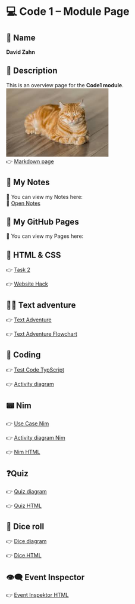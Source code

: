 # 💻 Code 1 – Module Page

## 👤 Name
**David Zahn**

## 📄 Description
This is an overview page for the **Code1 module**.  
![Module Preview](./Unbenannt.jpg)  
👉 [Markdown page](https://davidz1407.github.io/Code1/Markdown_page/)  

## 🧾 My Notes
📖 You can view my Notes here:  
🐛 [Open Notes](https://davidz1407.github.io/Code1/Diary/index.html)  

## 🔗 My GitHub Pages
📄 You can view my Pages here:  

## 🧱 HTML & CSS

👉 [Task 2](https://davidz1407.github.io/Code1/Task_2_HTML/Test.html)  

👉 [Website Hack](https://davidz1407.github.io/Code1/Task_3_CSS/index.html)  

## 🧙‍♂️ Text adventure

👉 [Text Adventure](https://th3d0c0.github.io/Code1/TextAdventure/Parent.html)  

👉 [Text Adventure Flowchart](https://github.com/Th3D0c0/Code1/blob/TextAdventure/TextAdventure/Images/TextAdventureFlowChart.png)  


## 👾 Coding

👉 [Test Code TypScript](https://davidz1407.github.io/Code1/Task_4_Coding)  

👉 [Activity diagram](https://github.com/DavidZ1407/Code1/blob/main/Task_4_Coding/Diagramm.drawio.png)   

## 📟 Nim

👉 [Use Case Nim](https://github.com/DavidZ1407/Code1/blob/main/Task_4_Coding/Use_Case_Nim.png)  

👉 [Activity diagram Nim](https://github.com/DavidZ1407/Code1/blob/main/Task_4_Coding/activity_diagram_nim.png)  

👉 [Nim HTML](https://davidz1407.github.io/Code1/Task_4_Coding/nim.html) 

## ❓Quiz

👉 [Quiz diagram](https://github.com/DavidZ1407/Code1/blob/main/Task_4_Coding/Quiz/diagramm_quiz.png) 

👉 [Quiz HTML](https://davidz1407.github.io/Code1/Task_4_Coding/Quiz/quiz.html) 

## 🎲 Dice roll

👉 [Dice diagram](https://github.com/DavidZ1407/Code1/blob/main/Task_4_Coding/dice_roll/diagramm_dice.png) 

👉 [Dice HTML](https://davidz1407.github.io/Code1/Task_4_Coding/dice_roll/dice.html) 

## 👁️‍🗨️ Event Inspector

👉 [Event Inspektor HTML](https://davidz1407.github.io/Code1/Task_4_Coding/Event_Inspector/event_inspector.html) 

